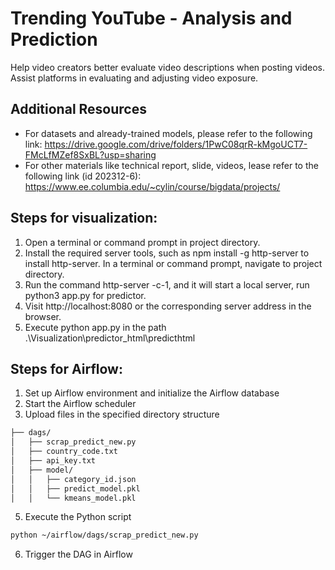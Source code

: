 # Trending YouTube - Analysis and Prediction

Help video creators better evaluate video descriptions when posting videos.
Assist platforms in evaluating and adjusting video exposure.

## Additional Resources
- For datasets and already-trained models, please refer to the following link: https://drive.google.com/drive/folders/1PwC08qrR-kMgoUCT7-FMcLfMZef8SxBL?usp=sharing
- For other materials like technical report, slide, videos, lease refer to the following link (id 202312-6): https://www.ee.columbia.edu/~cylin/course/bigdata/projects/

## Steps for visualization:
1. Open a terminal or command prompt in project directory.
2. Install the required server tools, such as npm install -g http-server to install http-server. In a terminal or command prompt, navigate to project directory.
3. Run the command http-server -c-1, and it will start a local server, run python3 app.py for predictor.
4. Visit http://localhost:8080 or the corresponding server address in the browser.
5. Execute python app.py in the path .\Visualization\predictor_html\predicthtml

## Steps for Airflow:
1. Set up Airflow environment and initialize the Airflow database
2. Start the Airflow scheduler
3. Upload files in the specified directory structure
```markdown
├── dags/
│   ├── scrap_predict_new.py
│   ├── country_code.txt
│   ├── api_key.txt
│   ├── model/
│   │   ├── category_id.json
│   │   ├── predict_model.pkl
│   │   └── kmeans_model.pkl
```
5. Execute the Python script
```bash
python ~/airflow/dags/scrap_predict_new.py
```
6. Trigger the DAG in Airflow
